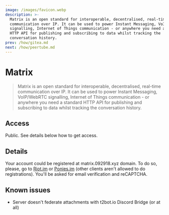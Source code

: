 ```yaml
---
image: /images/favicon.webp
description: >-
  Matrix is an open standard for interoperable, decentralised, real-time
  communication over IP. It can be used to power Instant Messaging, VoIP/WebRTC
  signalling, Internet of Things communication - or anywhere you need a standard
  HTTP API for publishing and subscribing to data whilst tracking the
  conversation history.
prev: /how/gitea.md
next: /how/peertube.md
---
```


# Matrix

> Matrix is an open standard for interoperable, decentralised, real-time communication over IP. It can be used to power Instant Messaging, VoIP/WebRTC signalling, Internet of Things communication - or anywhere you need a standard HTTP API for publishing and subscribing to data whilst tracking the conversation history.

## Access

Public. See details below how to get access.

## Details

Your account could be registered at matrix.092918.xyz domain. To do so, please, go to [Riot.im](https://riot.im/develop) or [Ponies.im](https://ponies.im/_matrix/client/develop) (other clients aren't allowed to do registrations). You'll be asked for email verification and reCAPTCHA.

## Known issues

- Server doesn't federate attachments with t2bot.io Discord Bridge (or at all)
